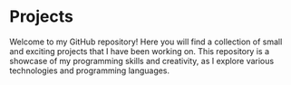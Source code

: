 # Projects
Welcome to my GitHub repository! Here you will find a collection of small and exciting projects that I have been working on. This repository is a showcase of my programming skills and creativity, as I explore various technologies and programming languages.
